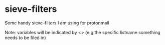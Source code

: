# sieve-filters
Some handy sieve-filters I am using for protonmail

Note: variables will be indicated by <<FILL IN>> (e.g the specific listname something needs to be filed in)
